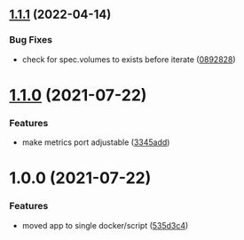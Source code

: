 ## [1.1.1](https://github.com/Mario-F/pvc-exporter/compare/v1.1.0...v1.1.1) (2022-04-14)


### Bug Fixes

* check for spec.volumes to exists before iterate ([0892828](https://github.com/Mario-F/pvc-exporter/commit/0892828aabb4b29a0a9285828f459161e3dc1a38))

# [1.1.0](https://github.com/Mario-F/pvc-exporter/compare/v1.0.0...v1.1.0) (2021-07-22)


### Features

* make metrics port adjustable ([3345add](https://github.com/Mario-F/pvc-exporter/commit/3345add15201371a2cc59c63cd4c6b80abc35052))

# 1.0.0 (2021-07-22)


### Features

* moved app to single docker/script ([535d3c4](https://github.com/Mario-F/pvc-exporter/commit/535d3c473fabc339783a849898ba29db19f18d55))
